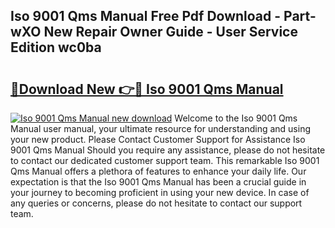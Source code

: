 ## Iso 9001 Qms Manual Free Pdf Download - Part-wXO New Repair Owner Guide - User Service Edition wc0ba

# <h2><a href="http://cf2269.oget.top/?id=Iso+9001+Qms+Manual">🔗Download New 👉🔴 Iso 9001 Qms Manual</a></h2>

[![Iso 9001 Qms Manual new download](https://i.imgur.com/5g1atiW.png)](http://cf2269.oget.top/?id=Iso+9001+Qms+Manual)
Welcome to the Iso 9001 Qms Manual user manual, your ultimate resource for understanding and using your new product. Please Contact Customer Support for Assistance Iso 9001 Qms Manual Should you require any assistance, please do not hesitate to contact our dedicated customer support team. This remarkable Iso 9001 Qms Manual offers a plethora of features to enhance your daily life. Our expectation is that the Iso 9001 Qms Manual has been a crucial guide in your journey to becoming proficient in using your new device. In case of any queries or concerns, please do not hesitate to contact our support team.
